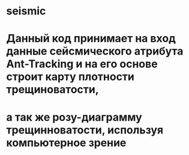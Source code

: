 # seismic
# Данный код принимает на вход данные сейсмического атрибута Ant-Tracking и на его основе строит карту плотности трещиноватости,
# а так же розу-диаграмму трещинноватости, используя компьютерное зрение 
